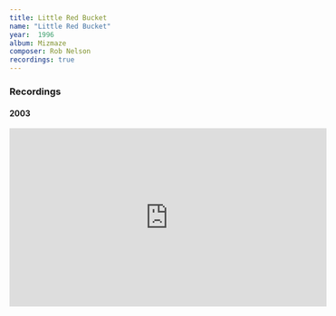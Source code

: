 ```yaml
---
title: Little Red Bucket
name: "Little Red Bucket"
year:  1996
album: Mizmaze
composer: Rob Nelson
recordings: true
---
```


<h3>Recordings</h3>

<h4>2003</h4>
<iframe width="560" height="315" src="https://www.youtube.com/embed/x-capQw3PzM" frameborder="0" allow="accelerometer; autoplay; encrypted-media; gyroscope; picture-in-picture" allowfullscreen></iframe>
